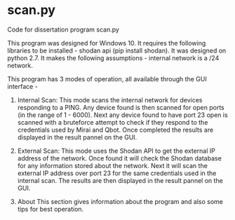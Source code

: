 # scan.py
Code for dissertation program scan.py

This program was designed for Windows 10. 
It requires the following libraries to be installed - shodan api (pip install shodan).
It was designed on python 2.7.
It makes the following assumptions - internal network is a /24 network.

This program has 3 modes of operation, all available through the GUI interface - 

1.  Internal Scan:
This mode scans the internal network for devices responding to a PING.
Any device found is then scanned for open ports (in the range of 1 - 6000).
Next any device found to have port 23 open is scanned with a bruteforce attempt to check if they respond
to the credentials used by Mirai and Qbot.
Once completed the results are displayed in the result pannel on the GUI.

2. External Scan:
This mode uses the Shodan API to get the external IP address of the network.
Once found it will check the Shodan database for any information stored about the network.
Next it will scan the external IP address over port 23 for the same credentials used in the internal scan.
The results are then displayed in the result pannel on the GUI.

3. About
This section gives information about the program and also some tips for best operation.
